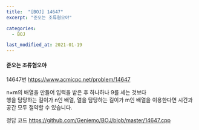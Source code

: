 ```yaml
---
title:  "[BOJ] 14647"
excerpt: "준오는 조류혐오야"

categories:
  - BOJ

last_modified_at: 2021-01-19
---
```


#### 준오는 조류혐오야

14647번 <https://www.acmicpc.net/problem/14647>

n×m의 배열을 만들어 입력을 받은 후 하나하나 9를 세는 것보다<br>
행을 담당하는 길이가 n인 배열, 열을 담당하는 길이가 m인 배열을 이용한다면 시간과 공간 모두 절약할 수 있습니다.

정답 코드 <https://github.com/Geniemo/BOJ/blob/master/14647.cpp>